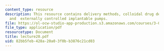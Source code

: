 ```yaml
---
content_type: resource
description: This resource contains delivery methods, colloidal drug delivery vehicles
  and  externally controlled implantable pumps.
file: https://ol-ocw-studio-app-production.s3.amazonaws.com/courses/3-051j-materials-for-biomedical-applications-spring-2006/82bb5feb428a20a03f0bb3876c21cd03_lecture20.pdf
file_type: application/pdf
resourcetype: Document
title: lecture20.pdf
uid: 82bb5feb-428a-20a0-3f0b-b3876c21cd03
---
```

